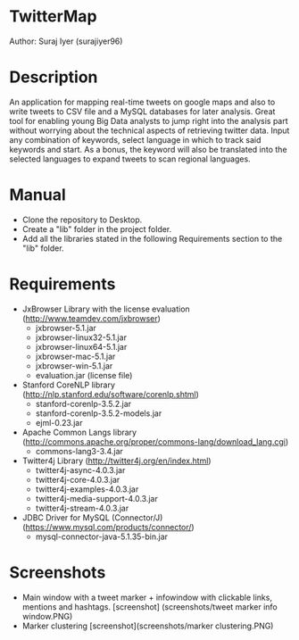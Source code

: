 # TwitterMap
Author: Suraj Iyer (surajiyer96)

# Description
An application for mapping real-time tweets on google maps and also to write tweets to CSV file and a MySQL databases for later analysis. Great tool for enabling young Big Data analysts to jump right into the analysis part without worrying about the technical aspects of retrieving twitter data. Input any combination of keywords, select language in which to track said keywords and start. As a bonus, the keyword will also be translated into the selected languages to expand tweets to scan regional languages.

# Manual
- Clone the repository to Desktop.
- Create a "lib" folder in the project folder.
- Add all the libraries stated in the following Requirements section to the "lib" folder.

# Requirements
- JxBrowser Library with the license evaluation (http://www.teamdev.com/jxbrowser)
  - jxbrowser-5.1.jar
  - jxbrowser-linux32-5.1.jar
  - jxbrowser-linux64-5.1.jar
  - jxbrowser-mac-5.1.jar
  - jxbrowser-win-5.1.jar
  - evaluation.jar (license file)
- Stanford CoreNLP library (http://nlp.stanford.edu/software/corenlp.shtml)
  - stanford-corenlp-3.5.2.jar
  - stanford-corenlp-3.5.2-models.jar
  - ejml-0.23.jar
- Apache Common Langs library (http://commons.apache.org/proper/commons-lang/download_lang.cgi)
  - commons-lang3-3.4.jar
- Twitter4j Library (http://twitter4j.org/en/index.html)
  - twitter4j-async-4.0.3.jar
  - twitter4j-core-4.0.3.jar
  - twitter4j-examples-4.0.3.jar
  - twitter4j-media-support-4.0.3.jar
  - twitter4j-stream-4.0.3.jar
- JDBC Driver for MySQL (Connector/J) (https://www.mysql.com/products/connector/)
  - mysql-connector-java-5.1.35-bin.jar

# Screenshots
- Main window with a tweet marker + infowindow with clickable links, mentions and hashtags.
  [screenshot] (screenshots/tweet marker info window.PNG)
- Marker clustering
  [screenshot](screenshots/marker clustering.PNG)
